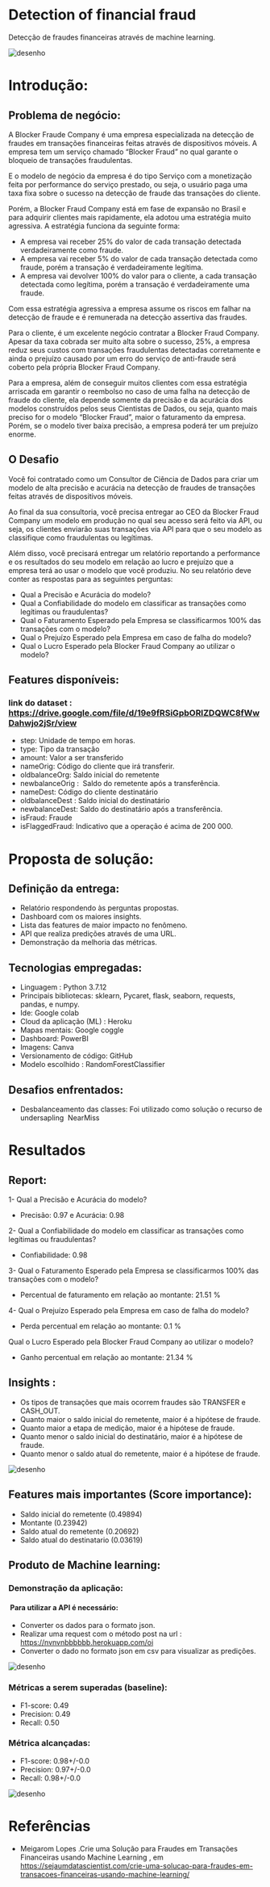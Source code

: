 # Detection of financial fraud
Detecção de fraudes financeiras através de machine learning.

<img src = "imgs/capa.png" alt = "desenho" largura = "100%" />


# Introdução:
## Problema de negócio:
A Blocker Fraude Company é uma empresa especializada na detecção de fraudes em transações financeiras feitas através de dispositivos móveis. A empresa tem um serviço chamado “Blocker Fraud” no qual garante o bloqueio de transações fraudulentas.

E o modelo de negócio da empresa é do tipo Serviço com a monetização feita por performance do serviço prestado, ou seja, o usuário paga uma taxa fixa sobre o sucesso na detecção de fraude das transações do cliente.

Porém, a Blocker Fraud Company está em fase de expansão no Brasil e para adquirir clientes mais rapidamente, ela adotou uma estratégia muito agressiva. A estratégia funciona da seguinte forma:

- A empresa vai receber 25% do valor de cada transação detectada verdadeiramente como fraude.
- A empresa vai receber 5% do valor de cada transação detectada como fraude, porém a transação é verdadeiramente legítima.
- A empresa vai devolver 100% do valor para o cliente, a cada transação detectada como legítima, porém a transação é verdadeiramente uma fraude.

Com essa estratégia agressiva a empresa assume os riscos em falhar na detecção de fraude e é remunerada na detecção assertiva das fraudes.

Para o cliente, é um excelente negócio contratar a Blocker Fraud Company. Apesar da taxa cobrada ser muito alta sobre o sucesso, 25%, a empresa reduz seus custos com transações fraudulentas detectadas corretamente e ainda o prejuízo causado por um erro do serviço de anti-fraude será coberto pela própria Blocker Fraud Company.

Para a empresa, além de conseguir muitos clientes com essa estratégia arriscada em garantir o reembolso no caso de uma falha na detecção de fraude do cliente, ela depende somente da precisão e da acurácia dos modelos construídos pelos seus Cientistas de Dados, ou seja, quanto mais preciso for o modelo “Blocker Fraud”, maior o faturamento da empresa. Porém, se o modelo tiver baixa precisão, a empresa poderá ter um prejuízo enorme.

## O Desafio
Você foi contratado como um Consultor de Ciência de Dados para criar um modelo de alta precisão e acurácia na detecção de fraudes de transações feitas através de dispositivos móveis.

Ao final da sua consultoria, você precisa entregar ao CEO da Blocker Fraud Company um modelo em produção no qual seu acesso será feito via API, ou seja, os clientes enviarão suas transações via API para que o seu modelo as classifique como fraudulentas ou legítimas.

Além disso, você precisará entregar um relatório reportando a performance e os resultados do seu modelo em relação ao lucro e prejuízo que a empresa terá ao usar o modelo que você produziu. No seu relatório deve conter as respostas para as seguintes perguntas:

- Qual a Precisão e Acurácia do modelo?
- Qual a Confiabilidade do modelo em classificar as transações como legítimas ou fraudulentas?
- Qual o Faturamento Esperado pela Empresa se classificarmos 100% das transações com o modelo?
- Qual o Prejuízo Esperado pela Empresa em caso de falha do modelo?
- Qual o Lucro Esperado pela Blocker Fraud Company ao utilizar o modelo?

## Features disponíveis:
### link do dataset : https://drive.google.com/file/d/19e9fRSiGpbORIZDQWC8fWwDahwjo2jSr/view
- step: Unidade de tempo em horas.
- type: Tipo da transação 
- amount: Valor a ser transferido
- nameOrig: Código do cliente que irá transferir. 
- oldbalanceOrg: Saldo inicial do remetente
- newbalanceOrig :  Saldo do remetente após a transferência. 
- nameDest: Código do cliente destinatário 
- oldbalanceDest : Saldo inicial do destinatário
- newbalanceDest: Saldo do destinatário após a transferência.
- isFraud: Fraude 
- isFlaggedFraud: Indicativo que a operação é acima de 200 000.


# Proposta de solução:
## Definição da entrega:
- Relatório respondendo às perguntas propostas.
- Dashboard com os maiores insights.
- Lista das features de maior impacto no fenômeno.
- API que realiza predições através de uma URL.
- Demonstração da melhoria das métricas.

## Tecnologias empregadas:
- Linguagem : Python 3.7.12
- Principais bibliotecas: sklearn, Pycaret, flask,
seaborn, requests, pandas, e numpy.
- Ide: Google colab
- Cloud da aplicação (ML) : Heroku
- Mapas mentais: Google coggle
- Dashboard: PowerBI
- Imagens: Canva
- Versionamento de código: GitHub
- Modelo escolhido : RandomForestClassifier

## Desafios enfrentados:
- Desbalanceamento das classes: Foi utilizado como solução o recurso de undersapling 
NearMiss

# Resultados
## Report:
1- Qual a Precisão e Acurácia do modelo?
- Precisão: 0.97 e Acurácia: 0.98

2- Qual a Confiabilidade do modelo em classificar as transações como legítimas ou fraudulentas?
- Confiabilidade: 0.98

3- Qual o Faturamento Esperado pela Empresa se classificarmos 100% das transações com o modelo?
- Percentual de faturamento em relação ao montante: 21.51 %

 4- Qual o Prejuízo Esperado pela Empresa em caso de falha do modelo?
 - Perda percentual em relação ao montante:  0.1 %

Qual o Lucro Esperado pela Blocker Fraud Company ao utilizar o modelo?
- Ganho percentual em relação ao montante:  21.34 %
## Insights :
- Os tipos de transações que mais ocorrem fraudes são TRANSFER e CASH_OUT.
- Quanto maior o saldo inicial do remetente, maior é a hipótese de fraude.
- Quanto maior  a etapa de medição, maior é a hipótese de fraude.
- Quanto menor o saldo inicial do destinatário, maior é a hipótese de fraude.
- Quanto menor o saldo atual do remetente, maior é a hipótese de fraude.

<img src = "imgs/dashboard.png" alt = "desenho" largura = "100%" />

## Features mais importantes (Score importance):
- Saldo inicial do remetente (0.49894)
- Montante (0.23942)
- Saldo atual do remetente (0.20692)
- Saldo atual  do destinatario (0.03619)



## Produto de Machine learning:
### Demonstração da aplicação:
####  Para utilizar a API é necessário: 
- Converter os dados para o formato json.
- Realizar uma request com o método post na url : 
https://nvnvnbbbbbb.herokuapp.com/oi
- Converter o dado no formato json em csv para visualizar as predições.


<img src = "imgs/api.png" alt = "desenho" largura = "100%" />


### Métricas a serem superadas (baseline):
- F1-score: 0.49
- Precision: 0.49
- Recall: 0.50

### Métrica alcançadas:
- F1-score: 0.98+/-0.0
- Precision: 0.97+/-0.0
- Recall: 0.98+/-0.0

<img src = "imgs/ml.png" alt = "desenho" largura = "100%" />


# Referências

- Meigarom Lopes .Crie uma Solução para Fraudes em Transações Financeiras usando Machine Learning , em 
https://sejaumdatascientist.com/crie-uma-solucao-para-fraudes-em-transacoes-financeiras-usando-machine-learning/